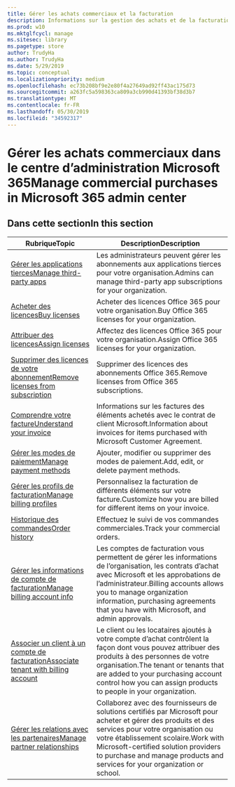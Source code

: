 ```yaml
---
title: Gérer les achats commerciaux et la facturation
description: Informations sur la gestion des achats et de la facturation pour les clients commerciaux.
ms.prod: w10
ms.mktglfcycl: manage
ms.sitesec: library
ms.pagetype: store
author: TrudyHa
ms.author: TrudyHa
ms.date: 5/29/2019
ms.topic: conceptual
ms.localizationpriority: medium
ms.openlocfilehash: ec73b208bf9e2e80f4a27649ad92ff43ac175d73
ms.sourcegitcommit: a263fc5a598363ca809a3cb990d41393bf38d3b7
ms.translationtype: MT
ms.contentlocale: fr-FR
ms.lasthandoff: 05/30/2019
ms.locfileid: "34592317"
---
```

# <a name="manage-commercial-purchases-in-microsoft-365-admin-center"></a><span data-ttu-id="807b2-103">Gérer les achats commerciaux dans le centre d’administration Microsoft 365</span><span class="sxs-lookup"><span data-stu-id="807b2-103">Manage commercial purchases in Microsoft 365 admin center</span></span>

## <a name="in-this-section"></a><span data-ttu-id="807b2-104">Dans cette section</span><span class="sxs-lookup"><span data-stu-id="807b2-104">In this section</span></span>

| <span data-ttu-id="807b2-105">Rubrique</span><span class="sxs-lookup"><span data-stu-id="807b2-105">Topic</span></span> | <span data-ttu-id="807b2-106">Description</span><span class="sxs-lookup"><span data-stu-id="807b2-106">Description</span></span> |
| ----- | ----------- |
| [<span data-ttu-id="807b2-107">Gérer les applications tierces</span><span class="sxs-lookup"><span data-stu-id="807b2-107">Manage third-party apps</span></span>](manage-saas-apps.md) | <span data-ttu-id="807b2-108">Les administrateurs peuvent gérer les abonnements aux applications tierces pour votre organisation.</span><span class="sxs-lookup"><span data-stu-id="807b2-108">Admins can manage third-party app subscriptions for your organization.</span></span> |
| [<span data-ttu-id="807b2-109">Acheter des licences</span><span class="sxs-lookup"><span data-stu-id="807b2-109">Buy licenses</span></span>](https://docs.microsoft.com/office365/admin/subscriptions-and-billing/buy-licenses?view=o365-worldwide) | <span data-ttu-id="807b2-110">Acheter des licences Office 365 pour votre organisation.</span><span class="sxs-lookup"><span data-stu-id="807b2-110">Buy Office 365 licenses for your organization.</span></span> |
| [<span data-ttu-id="807b2-111">Attribuer des licences</span><span class="sxs-lookup"><span data-stu-id="807b2-111">Assign licenses</span></span>](https://docs.microsoft.com/office365/admin/subscriptions-and-billing/assign-licenses-to-users?view=o365-worldwide) | <span data-ttu-id="807b2-112">Affectez des licences Office 365 pour votre organisation.</span><span class="sxs-lookup"><span data-stu-id="807b2-112">Assign Office 365 licenses for your organization.</span></span> |
| [<span data-ttu-id="807b2-113">Supprimer des licences de votre abonnement</span><span class="sxs-lookup"><span data-stu-id="807b2-113">Remove licenses from subscription</span></span>](https://docs.microsoft.com/office365/admin/subscriptions-and-billing/remove-licenses-from-subscription?view=o365-worldwide) | <span data-ttu-id="807b2-114">Supprimer des licences des abonnements Office 365.</span><span class="sxs-lookup"><span data-stu-id="807b2-114">Remove licenses from Office 365 subscriptions.</span></span> |
| [<span data-ttu-id="807b2-115">Comprendre votre facture</span><span class="sxs-lookup"><span data-stu-id="807b2-115">Understand your invoice</span></span>](https://docs.microsoft.com/microsoft-store/billing-understand-your-invoice-msfb) | <span data-ttu-id="807b2-116">Informations sur les factures des éléments achetés avec le contrat de client Microsoft.</span><span class="sxs-lookup"><span data-stu-id="807b2-116">Information about invoices for items purchased with Microsoft Customer Agreement.</span></span> |
| [<span data-ttu-id="807b2-117">Gérer les modes de paiement</span><span class="sxs-lookup"><span data-stu-id="807b2-117">Manage payment methods</span></span>](https://docs.microsoft.com/microsoft-store/payment-methods) | <span data-ttu-id="807b2-118">Ajouter, modifier ou supprimer des modes de paiement.</span><span class="sxs-lookup"><span data-stu-id="807b2-118">Add, edit, or delete payment methods.</span></span> |
| [<span data-ttu-id="807b2-119">Gérer les profils de facturation</span><span class="sxs-lookup"><span data-stu-id="807b2-119">Manage billing profiles</span></span>](https://docs.microsoft.com/microsoft-store/billing-profile) | <span data-ttu-id="807b2-120">Personnalisez la facturation de différents éléments sur votre facture.</span><span class="sxs-lookup"><span data-stu-id="807b2-120">Customize how you are billed for different items on your invoice.</span></span>  |
| [<span data-ttu-id="807b2-121">Historique des commandes</span><span class="sxs-lookup"><span data-stu-id="807b2-121">Order history</span></span>](https://docs.microsoft.com/microsoft-store/manage-orders-microsoft-store-for-business) | <span data-ttu-id="807b2-122">Effectuez le suivi de vos commandes commerciales.</span><span class="sxs-lookup"><span data-stu-id="807b2-122">Track your commercial orders.</span></span> |
| [<span data-ttu-id="807b2-123">Gérer les informations de compte de facturation</span><span class="sxs-lookup"><span data-stu-id="807b2-123">Manage billing account info</span></span>](https://docs.microsoft.com/microsoft-store/update-microsoft-store-for-business-account-settings) | <span data-ttu-id="807b2-124">Les comptes de facturation vous permettent de gérer les informations de l’organisation, les contrats d’achat avec Microsoft et les approbations de l’administrateur.</span><span class="sxs-lookup"><span data-stu-id="807b2-124">Billing accounts allows you to manage organization information, purchasing agreements that you have with Microsoft, and admin approvals.</span></span> |
| [<span data-ttu-id="807b2-125">Associer un client à un compte de facturation</span><span class="sxs-lookup"><span data-stu-id="807b2-125">Associate tenant with billing account</span></span>](https://docs.microsoft.com/microsoft-store/manage-mpsa-software-microsoft-store-for-business) | <span data-ttu-id="807b2-126">Le client ou les locataires ajoutés à votre compte d’achat contrôlent la façon dont vous pouvez attribuer des produits à des personnes de votre organisation.</span><span class="sxs-lookup"><span data-stu-id="807b2-126">The tenant or tenants that are added to your purchasing account control how you can assign products to people in your organization.</span></span> |
| [<span data-ttu-id="807b2-127">Gérer les relations avec les partenaires</span><span class="sxs-lookup"><span data-stu-id="807b2-127">Manage partner relationships</span></span>](https://docs.microsoft.com/microsoft-store/work-with-partner-microsoft-store-business) | <span data-ttu-id="807b2-128">Collaborez avec des fournisseurs de solutions certifiés par Microsoft pour acheter et gérer des produits et des services pour votre organisation ou votre établissement scolaire.</span><span class="sxs-lookup"><span data-stu-id="807b2-128">Work with Microsoft-certified solution providers to purchase and manage products and services for your organization or school.</span></span> |